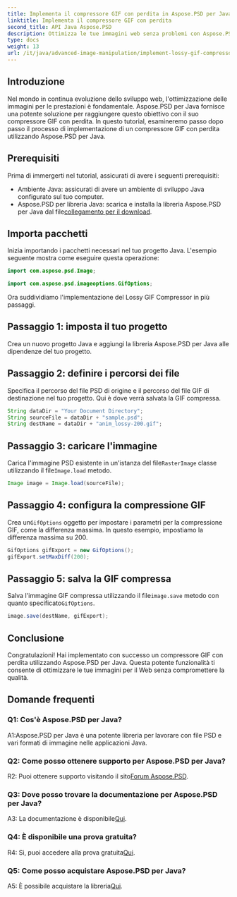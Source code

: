 ```yaml
---
title: Implementa il compressore GIF con perdita in Aspose.PSD per Java
linktitle: Implementa il compressore GIF con perdita
second_title: API Java Aspose.PSD
description: Ottimizza le tue immagini web senza problemi con Aspose.PSD per il compressore GIF Lossy di Java. Segui la nostra guida passo passo per un'implementazione efficiente.
type: docs
weight: 13
url: /it/java/advanced-image-manipulation/implement-lossy-gif-compressor/
---
```

## Introduzione

Nel mondo in continua evoluzione dello sviluppo web, l'ottimizzazione delle immagini per le prestazioni è fondamentale. Aspose.PSD per Java fornisce una potente soluzione per raggiungere questo obiettivo con il suo compressore GIF con perdita. In questo tutorial, esamineremo passo dopo passo il processo di implementazione di un compressore GIF con perdita utilizzando Aspose.PSD per Java.

## Prerequisiti

Prima di immergerti nel tutorial, assicurati di avere i seguenti prerequisiti:

- Ambiente Java: assicurati di avere un ambiente di sviluppo Java configurato sul tuo computer.
-  Aspose.PSD per libreria Java: scarica e installa la libreria Aspose.PSD per Java dal file[collegamento per il download](https://releases.aspose.com/psd/java/).

## Importa pacchetti

Inizia importando i pacchetti necessari nel tuo progetto Java. L'esempio seguente mostra come eseguire questa operazione:

```java
import com.aspose.psd.Image;

import com.aspose.psd.imageoptions.GifOptions;
```

Ora suddividiamo l'implementazione del Lossy GIF Compressor in più passaggi.

## Passaggio 1: imposta il tuo progetto

Crea un nuovo progetto Java e aggiungi la libreria Aspose.PSD per Java alle dipendenze del tuo progetto.

## Passaggio 2: definire i percorsi dei file

Specifica il percorso del file PSD di origine e il percorso del file GIF di destinazione nel tuo progetto. Qui è dove verrà salvata la GIF compressa.

```java
String dataDir = "Your Document Directory";
String sourceFile = dataDir + "sample.psd";
String destName = dataDir + "anim_lossy-200.gif";
```

## Passaggio 3: caricare l'immagine

 Carica l'immagine PSD esistente in un'istanza del file`RasterImage` classe utilizzando il file`Image.load` metodo.

```java
Image image = Image.load(sourceFile);
```

## Passaggio 4: configura la compressione GIF

 Crea un`GifOptions` oggetto per impostare i parametri per la compressione GIF, come la differenza massima. In questo esempio, impostiamo la differenza massima su 200.

```java
GifOptions gifExport = new GifOptions();
gifExport.setMaxDiff(200);
```

## Passaggio 5: salva la GIF compressa

 Salva l'immagine GIF compressa utilizzando il file`image.save` metodo con quanto specificato`GifOptions`.

```java
image.save(destName, gifExport);
```

## Conclusione

Congratulazioni! Hai implementato con successo un compressore GIF con perdita utilizzando Aspose.PSD per Java. Questa potente funzionalità ti consente di ottimizzare le tue immagini per il Web senza compromettere la qualità.

## Domande frequenti

### Q1: Cos'è Aspose.PSD per Java?

A1:Aspose.PSD per Java è una potente libreria per lavorare con file PSD e vari formati di immagine nelle applicazioni Java.

### Q2: Come posso ottenere supporto per Aspose.PSD per Java?

 R2: Puoi ottenere supporto visitando il sito[Forum Aspose.PSD](https://forum.aspose.com/c/psd/34).

### Q3: Dove posso trovare la documentazione per Aspose.PSD per Java?

A3: La documentazione è disponibile[Qui](https://reference.aspose.com/psd/java/).

### Q4: È disponibile una prova gratuita?

 R4: Sì, puoi accedere alla prova gratuita[Qui](https://releases.aspose.com/).

### Q5: Come posso acquistare Aspose.PSD per Java?

 A5: È possibile acquistare la libreria[Qui](https://purchase.aspose.com/buy).